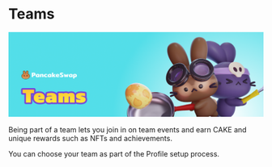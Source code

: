 # Teams

![](../../.gitbook/assets/teams-header.png)

Being part of a team lets you join in on team events and earn CAKE and unique rewards such as NFTs and achievements.

You can choose your team as part of the Profile setup process.
